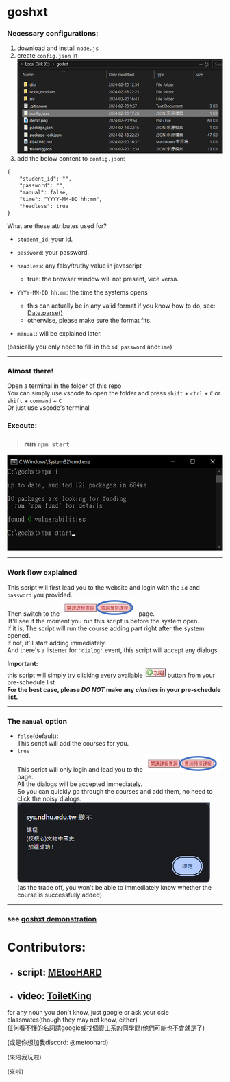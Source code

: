 # goshxt 

### Necessary configurations:
1. download and install `node.js`
1. create `config.json` in
![alt text](https://github.com/594-666/goshxt/blob/main/demo.png?raw=true) 
1. add the below content to `config.json`:

```
{
    "student_id": "",
    "password": "",
    "manual": false,
    "time": "YYYY-MM-DD hh:mm",
    "headless": true
}
```  
What are these attributes used for?
-  `student_id`: your id.
-  `password`: your password.
-  `headless`: any falsy/truthy value in javascript
   -  true: the browser window will not present, vice versa.
- `YYYY-MM-DD hh:mm`: the time the systems opens
  - this can actually be in any valid format if you know how to do, see: [Date.parse()](https://developer.mozilla.org/en-US/docs/Web/JavaScript/Reference/Global_Objects/Date/parse)
  - otherwise, please make sure the format fits.

- `manual`: will be explained later.  

(basically you only need to fill-in the `id`, `password` and`time`)

---
### Almost there!

Open a terminal in the folder of this repo  
You can simply use vscode to open the folder and press `shift` + `ctrl` + `C` or `shift` + `command` + `C`  
Or just use vscode's terminal  

### Execute:  

> ### run `npm start`  

![alt text](https://github.com/594-666/goshxt/blob/main/terminal.png?raw=true)  

---  

### Work flow explained  

This script will first lead you to the website and login with the `id` and `password` you provided.  
Then switch to the ![pre schedule btn](https://github.com/594-666/goshxt/blob/main/pre_schedule.png?raw=true) page.  
Tt'll see if the moment you run this script is before the system open.  
If it is, The script will run the course adding part right after the system opened.  
If not, it'll start adding immediately.  
And there's a listener for `'dialog'` event, this script will accept any dialogs.

**Important:**  
this script will simply try clicking every available ![alt text](https://github.com/594-666/goshxt/blob/main/add_btn.png?raw=true) button from your pre-schedule list  
**For the best case, please *DO NOT* make any *clashes* in your pre-schedule list.**  

---

### The `manual` option

- `false`(default):  
This script will add the courses for you.
- `true`  
This script will only login and lead you to the ![pre schedule btn](https://github.com/594-666/goshxt/blob/main/pre_schedule.png?raw=true) page.  
All the dialogs will be accepted immediately.  
So you can quickly go through the courses and add them, no need to click the noisy dialogs.  
![alt text](https://github.com/594-666/goshxt/blob/main/dialog.png?raw=true)  
(as the trade off, you won't be able to immediately know whether the course is successfully added)  

---  

###  see [goshxt demonstration](https://youtu.be/va9Spg4j-Mg)  
# **Contributors:**
- ## **script:** [MEtooHARD](https://github.com/MEtooHARD)
- ## **video:** [ToiletKing](https://www.youtube.com/@ToiletKing)

for any noun you don't know, just google or ask your csie classmates(though they may not know, either)  
任何看不懂的名詞請google或找個資工系的同學問(他們可能也不會就是了)


(或是你想加我discord: @metoohard)

(來陪我玩啦)

(來啦)

